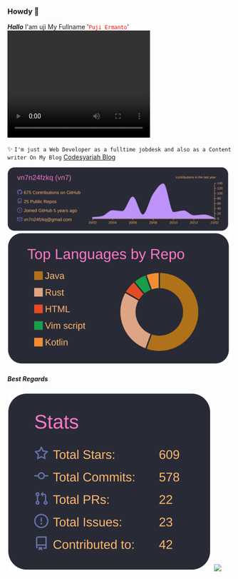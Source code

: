 ### Howdy 👋  

***Hallo*** I'am uji My Fullname '<font color="red">```Puji Ermanto```</font>'  
<video width="320" height="240" controls src="https://youtu.be/qNy6xlVBKrg"></video>

✨ ```I'm just a Web Developer as a fulltime jobdesk and also as a Content writer On My Blog``` <a href="https://codesyariah122.github.io">Codesyariah Blog</a>  

<img src="https://raw.githubusercontent.com/codesyariah122/codesyariah122/00b160c14fe54d58bc6ae7ca3459a4b4bec15c20/profile-summary-card-output/dracula/0-profile-details.svg"/>

<img src="https://raw.githubusercontent.com/codesyariah122/codesyariah122/00b160c14fe54d58bc6ae7ca3459a4b4bec15c20/profile-summary-card-output/dracula/1-repos-per-language.svg"/>

##### Best Regards  
<img src="https://raw.githubusercontent.com/codesyariah122/codesyariah122/00b160c14fe54d58bc6ae7ca3459a4b4bec15c20/profile-summary-card-output/dracula/3-stats.svg"/>

<img src="https://raw.githubusercontent.com/codesyariah122/codesyariah122/main/wokwow.gif">